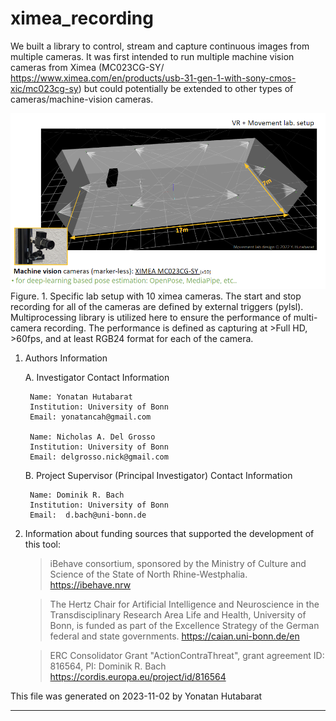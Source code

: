 # ximea_recording
 We built a library to control, stream and capture continuous images from multiple cameras. It was first intended to run multiple machine vision cameras from Ximea (MC023CG-SY/ https://www.ximea.com/en/products/usb-31-gen-1-with-sony-cmos-xic/mc023cg-sy) but could potentially be extended to other types of cameras/machine-vision cameras.

![10_ximea_cameras](src/lab_design.png)
Figure. 1. Specific lab setup with 10 ximea cameras. The start and stop recording for all of the cameras are defined by external triggers (pylsl). Multiprocessing library is utilized here to ensure the performance of multi-camera recording. The performance is defined as capturing at >Full HD, >60fps, and at least RGB24 format for each of the camera.

1. Authors Information

	A. Investigator Contact Information
  
		Name: Yonatan Hutabarat
		Institution: University of Bonn
		Email: yonatancah@gmail.com

        Name: Nicholas A. Del Grosso
		Institution: University of Bonn
		Email: delgrosso.nick@gmail.com

	B. Project Supervisor (Principal Investigator) Contact Information
  
		Name: Dominik R. Bach
		Institution: University of Bonn
		Email:  d.bach@uni-bonn.de

2. Information about funding sources that supported the development of this tool:

    > iBehave consortium, sponsored by the Ministry of Culture and Science of the State of North Rhine-Westphalia. https://ibehave.nrw

    > The Hertz Chair for Artificial Intelligence and Neuroscience in the Transdisciplinary Research Area Life and Health, University of Bonn, is funded as part of the Excellence Strategy of the German federal and state governments. https://caian.uni-bonn.de/en

    > ERC Consolidator Grant "ActionContraThreat", grant agreement ID: 816564, PI: Dominik R. Bach
    https://cordis.europa.eu/project/id/816564

This file was generated on 2023-11-02 by Yonatan Hutabarat

------------
